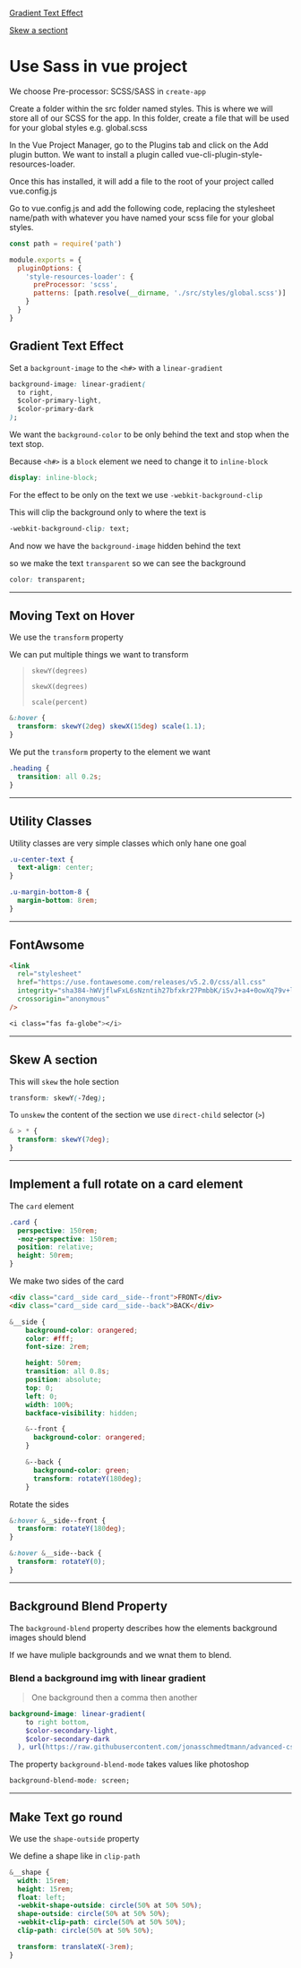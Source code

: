[Gradient Text Effect](##gradienttexteffect)

[Skew a sectiont](##skewAsection)

# Use Sass in vue project

We choose Pre-processor: SCSS/SASS in `create-app`

Create a folder within the src folder named styles. This is where we will store all of our SCSS for the app. In this folder, create a file that will be used for your global styles e.g. global.scss

In the Vue Project Manager, go to the Plugins tab and click on the Add plugin button. We want to install a plugin called vue-cli-plugin-style-resources-loader.

Once this has installed, it will add a file to the root of your project called vue.config.js

Go to vue.config.js and add the following code, replacing the stylesheet name/path with whatever you have named your scss file for your global styles.

```js
const path = require('path')

module.exports = {
  pluginOptions: {
    'style-resources-loader': {
      preProcessor: 'scss',
      patterns: [path.resolve(__dirname, './src/styles/global.scss')]
    }
  }
}
```

## Gradient Text Effect

Set a `backgrount-image` to the `<h#>` with a `linear-gradient`

```css
background-image: linear-gradient(
  to right,
  $color-primary-light,
  $color-primary-dark
);
```

We want the `background-color` to be only behind the text and stop when the text stop.

Because `<h#>` is a `block` element we need to change it to `inline-block`

```scss
display: inline-block;
```

For the effect to be only on the text we use `-webkit-background-clip`

This will clip the background only to where the text is

```css
-webkit-background-clip: text;
```

And now we have the `background-image` hidden behind the text

so we make the text `transparent` so we can see the background

```css
color: transparent;
```

---

## Moving Text on Hover

We use the `transform` property

We can put multiple things we want to transform

> `skewY(degrees)`
>
> `skewX(degrees)`
>
> `scale(percent)`

```scss
&:hover {
  transform: skewY(2deg) skewX(15deg) scale(1.1);
}
```

We put the `transform` property to the element we want

```css
.heading {
  transition: all 0.2s;
}
```

---

## Utility Classes

Utility classes are very simple classes which only hane one goal

```css
.u-center-text {
  text-align: center;
}

.u-margin-bottom-8 {
  margin-bottom: 8rem;
}
```

---

## FontAwsome

```html
<link
  rel="stylesheet"
  href="https://use.fontawesome.com/releases/v5.2.0/css/all.css"
  integrity="sha384-hWVjflwFxL6sNzntih27bfxkr27PmbbK/iSvJ+a4+0owXq79v+lsFkW54bOGbiDQ"
  crossorigin="anonymous"
/>
```

```css
<i class="fas fa-globe"></i>
```

---

## Skew A section

This will `skew` the hole section

```css
transform: skewY(-7deg);
```

To `unskew` the content of the section we use `direct-child` selector (`>`)

```scss
& > * {
  transform: skewY(7deg);
}
```

---

## Implement a full rotate on a card element

The `card` element

```scss
.card {
  perspective: 150rem;
  -moz-perspective: 150rem;
  position: relative;
  height: 50rem;
}
```

We make two sides of the card

```html
<div class="card__side card__side--front">FRONT</div>
<div class="card__side card__side--back">BACK</div>
```

```scss
&__side {
    background-color: orangered;
    color: #fff;
    font-size: 2rem;

    height: 50rem;
    transition: all 0.8s;
    position: absolute;
    top: 0;
    left: 0;
    width: 100%;
    backface-visibility: hidden;

    &--front {
      background-color: orangered;
    }

    &--back {
      background-color: green;
      transform: rotateY(180deg);
    }
```

Rotate the sides

```scss
&:hover &__side--front {
  transform: rotateY(180deg);
}

&:hover &__side--back {
  transform: rotateY(0);
}
```

---

## Background Blend Property

The `background-blend` property describes how the elements background images should blend

If we have muliple backgrounds and we wnat them to blend.

### Blend a background img with linear gradient

> One background then a comma then another

```scss
background-image: linear-gradient(
    to right bottom,
    $color-secondary-light,
    $color-secondary-dark
  ), url(https://raw.githubusercontent.com/jonasschmedtmann/advanced-css-course/master/Natours/starter/img/nat-5.jpg);
```

The property `background-blend-mode` takes values like photoshop

```css
background-blend-mode: screen;
```

---

## Make Text go round

We use the `shape-outside` property

We define a shape like in `clip-path`

```scss
&__shape {
  width: 15rem;
  height: 15rem;
  float: left;
  -webkit-shape-outside: circle(50% at 50% 50%);
  shape-outside: circle(50% at 50% 50%);
  -webkit-clip-path: circle(50% at 50% 50%);
  clip-path: circle(50% at 50% 50%);

  transform: translateX(-3rem);
}
```
